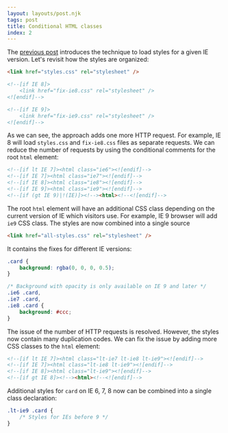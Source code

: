 ```yaml
---
layout: layouts/post.njk
tags: post
title: Conditional HTML classes
index: 2
---
```


The [previous post](/conditional-comments) introduces the technique to load styles for a given IE version.
Let's revisit how the styles are organized:

```html
<link href="styles.css" rel="stylesheet" />

<!--[if IE 8]>
    <link href="fix-ie8.css" rel="stylesheet" />
<![endif]-->

<!--[if IE 9]>
    <link href="fix-ie9.css" rel="stylesheet" />
<![endif]-->
```

As we can see, the approach adds one more HTTP request. For example, IE 8 will load `styles.css` and `fix-ie8.css` files as separate requests.
We can reduce the number of requests by using the conditional comments for the root `html` element:

```html
<!--[if lt IE 7]><html class="ie6"><![endif]-->
<!--[if IE 7]><html class="ie7"><![endif]-->
<!--[if IE 8]><html class="ie8"><![endif]-->
<!--[if IE 9]><html class="ie9"><![endif]-->
<!--[if (gt IE 9)|!(IE)]><!--><html><!--<![endif]-->
```

The root `html` element will have an additional CSS class depending on the current version of IE which visitors use. For example, IE 9 browser will add `ie9` CSS class.
The styles are now combined into a single source

```html
<link href="all-styles.css" rel="stylesheet" />
```

It contains the fixes for different IE versions:

```css
.card {
    background: rgba(0, 0, 0, 0.5);
}

/* Background with opacity is only available on IE 9 and later */
.ie6 .card,
.ie7 .card,
.ie8 .card {
    background: #ccc;
}
```

The issue of the number of HTTP requests is resolved. However, the styles now contain many duplication codes. We can fix the issue by adding more CSS classes to the `html` element:

```html
<!--[if lt IE 7]><html class="lt-ie7 lt-ie8 lt-ie9"><![endif]-->
<!--[if IE 7]><html class="lt-ie8 lt-ie9"><![endif]-->
<!--[if IE 8]><html class="lt-ie9"><![endif]-->
<!--[if gt IE 8]><!--><html><!--<![endif]-->
```

Additional styles for `card` on IE 6, 7, 8 now can be combined into a single class declaration:

```css
.lt-ie9 .card {
    /* Styles for IEs before 9 */
}
```
